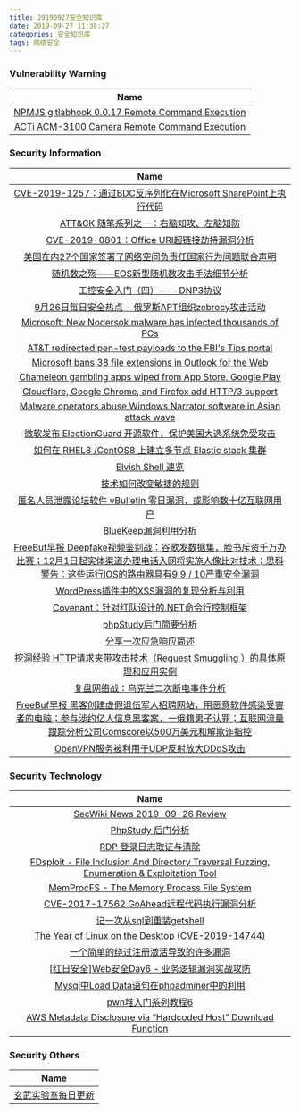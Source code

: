 ```yaml
---
title: 20190927安全知识库
date: 2019-09-27 11:38:27
categories: 安全知识库	
tags: 网络安全
---
```

###  						       							Vulnerability Warning

|                             Name                             |
| :----------------------------------------------------------: |
|[NPMJS gitlabhook 0.0.17 Remote Command Execution](https://cxsecurity.com/issue/WLB-2019090168)|
|[ACTi ACM-3100 Camera Remote Command Execution](https://cxsecurity.com/issue/WLB-2019090164)|

### 						        							Security Information
|                             Name                                    |
| :----------------------------------------------------------: |
|[CVE-2019-1257：通过BDC反序列化在Microsoft SharePoint上执行代码](https://www.anquanke.com/post/id/187377)|
|[ATT&CK 随笔系列之一：右脑知攻、左脑知防](https://www.anquanke.com/post/id/187485)|
|[CVE-2019-0801：Office URI超链接劫持漏洞分析](https://www.anquanke.com/post/id/187397)|
|[美国在内27个国家签署了网络空间负责任国家行为问题联合声明](https://www.anquanke.com/post/id/187465)|
|[随机数之殇——EOS新型随机数攻击手法细节分析](https://www.anquanke.com/post/id/187423)|
|[工控安全入门（四）—— DNP3协议](https://www.anquanke.com/post/id/187221)|
|[9月26日每日安全热点 - 俄罗斯APT组织zebrocy攻击活动](https://www.anquanke.com/post/id/187445)|
|[Microsoft: New Nodersok malware has infected thousands of PCs](https://www.zdnet.com/article/microsoft-new-nodersok-malware-has-infected-thousands-of-pcs/#ftag=RSSbaffb68)|
|[AT&T redirected pen-test payloads to the FBI's Tips portal](https://www.zdnet.com/article/at-t-redirected-pen-test-payloads-to-the-fbis-tips-portal/#ftag=RSSbaffb68)|
|[Microsoft bans 38 file extensions in Outlook for the Web](https://www.zdnet.com/article/microsoft-bans-38-file-extensions-in-outlook-for-the-web/#ftag=RSSbaffb68)|
|[Chameleon gambling apps wiped from App Store, Google Play](https://www.zdnet.com/article/chameleon-gambling-apps-wiped-from-ios-store-google-play/#ftag=RSSbaffb68)|
|[Cloudflare, Google Chrome, and Firefox add HTTP/3 support](https://www.zdnet.com/article/cloudflare-google-chrome-and-firefox-add-http3-support/#ftag=RSSbaffb68)|
|[Malware operators abuse Windows Narrator software in Asian attack wave](https://www.zdnet.com/article/malware-operators-replace-windows-narrator-software-with-trojan-in-new-wave-of-attacks/#ftag=RSSbaffb68)|
|[微软发布 ElectionGuard 开源软件，保护美国大选系统免受攻击](https://linux.cn/article-11395-1.html?utm_source=rss&utm_medium=rss)|
|[如何在 RHEL8 /CentOS8 上建立多节点 Elastic stack 集群](https://linux.cn/article-11394-1.html?utm_source=rss&utm_medium=rss)|
|[Elvish Shell 速览](https://linux.cn/article-11393-1.html?utm_source=rss&utm_medium=rss)|
|[技术如何改变敏捷的规则](https://linux.cn/article-11392-1.html?utm_source=rss&utm_medium=rss)|
|[匿名人员泄露论坛软件 vBulletin 零日漏洞，或影响数十亿互联网用户](https://linux.cn/article-11391-1.html?utm_source=rss&utm_medium=rss)|
|[BlueKeep漏洞利用分析](https://www.freebuf.com/vuls/214775.html)|
|[FreeBuf早报  Deepfake视频鉴别战：谷歌发数据集，脸书斥资千万办比赛；12月1日起实体渠道办理电话入网将实施人像比对技术；思科警告：这些运行IOS的路由器具有9.9 / 10严重安全漏洞](https://www.freebuf.com/news/215486.html)|
|[WordPress插件中的XSS漏洞的复现分析与利用](https://www.freebuf.com/vuls/214534.html)|
|[Covenant：针对红队设计的.NET命令行控制框架](https://www.freebuf.com/articles/system/213672.html)|
|[phpStudy后门简要分析](https://www.freebuf.com/articles/others-articles/215406.html)|
|[分享一次应急响应简述](https://www.freebuf.com/articles/system/214353.html)|
|[挖洞经验  HTTP请求夹带攻击技术（Request Smuggling ）的具体原理和应用实例](https://www.freebuf.com/articles/web/213360.html)|
|[复盘网络战：乌克兰二次断电事件分析](https://www.freebuf.com/articles/system/214591.html)|
|[FreeBuf早报  黑客创建虚假退伍军人招聘网站，用恶意软件感染受害者的电脑；参与涉约亿人信息黑客案，一俄籍男子认罪；互联网流量跟踪分析公司Comscore以500万美元和解欺诈指控](https://www.freebuf.com/news/215341.html)|
|[OpenVPN服务被利用于UDP反射放大DDoS攻击](https://www.freebuf.com/vuls/215171.html)|

### 						        							Security  Technology
|                             Name                                    |
| :----------------------------------------------------------: |
|[SecWiki News 2019-09-26 Review](http://www.sec-wiki.com/?2019-09-26)|
|[PhpStudy 后门分析](https://paper.seebug.org/1044/)|
|[RDP 登录日志取证与清除](https://paper.seebug.org/1043/)|
|[FDsploit - File Inclusion And Directory Traversal Fuzzing, Enumeration & Exploitation Tool](http://www.kitploit.com/2019/09/fdsploit-file-inclusion-and-directory.html)|
|[MemProcFS - The Memory Process File System](http://www.kitploit.com/2019/09/memprocfs-memory-process-file-system.html)|
|[CVE-2017-17562 GoAhead远程代码执行漏洞分析](http://xz.aliyun.com/t/6407)|
|[记一次从sql到重装getshell](http://xz.aliyun.com/t/6411)|
|[The Year of Linux on the Desktop (CVE-2019-14744)](http://xz.aliyun.com/t/6410)|
|[一个简单的绕过注册激活导致的许多漏洞](http://xz.aliyun.com/t/6404)|
|[[红日安全]Web安全Day6 - 业务逻辑漏洞实战攻防](http://xz.aliyun.com/t/6401)|
|[Mysql中Load Data语句在phpadminer中的利用](http://xz.aliyun.com/t/6408)|
|[pwn堆入门系列教程6](http://xz.aliyun.com/t/6406)|
|[AWS Metadata Disclosure via “Hardcoded Host” Download Function](http://xz.aliyun.com/t/6399)|

### 						        							Security  Others
|                             Name                                    |
| :----------------------------------------------------------: |
|[玄武实验室每日更新](https://weibo.com/p/1006065582522936/wenzhang?from=page_100606_profile&wvr=6&mod=wenzhangmore)|
